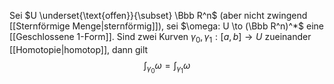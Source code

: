 Sei $U \underset{\text{offen}}{\subset} \Bbb R^n$ (aber nicht zwingend [[Sternförmige Menge|sternförmig]]), sei $\omega: U \to (\Bbb R^n)^*$ eine [[Geschlossene 1-Form]]. Sind zwei Kurven $\gamma_0, \gamma_1 : [a,b] \to U$ zueinander [[Homotopie|homotop]], dann gilt
$$\int_{\gamma_0} \omega = \int_{\gamma_1} \omega$$
